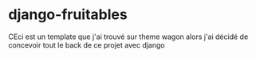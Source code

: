 # django-fruitables
CEci est un template que j'ai trouvé sur theme wagon alors j'ai décidé de concevoir tout le back de ce projet avec django
